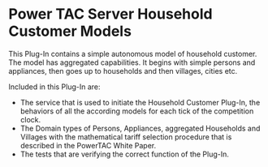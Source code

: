 # Power TAC Server Household Customer Models

This Plug-In contains a simple autonomous model of household customer. The model has aggregated capabilities. It begins with simple persons and appliances, then goes up to households and then villages, cities etc.

Included in this Plug-In are:

* The service that is used to initiate the Household Customer Plug-In, the behaviors of all the according models for each tick of the competition clock.
* The Domain types of Persons, Appliances, aggregated Households and Villages with the mathematical tariff selection procedure that is described in the PowerTAC White Paper.
* The tests that are verifying the correct function of the Plug-In.
